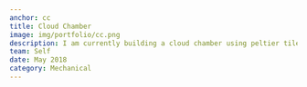 ```yaml
---
anchor: cc
title: Cloud Chamber
image: img/portfolio/cc.png
description: I am currently building a cloud chamber using peltier tiles. Current status- testing peltier tiles. With initial tests, a large peltier array (3x3) may not be possible due to large amounts of heat needed to be transferred from the cool surface. In the 3x3 case, the use of additional cooling systems such as a two-stage compressor may be needed.
team: Self
date: May 2018
category: Mechanical
---
```

